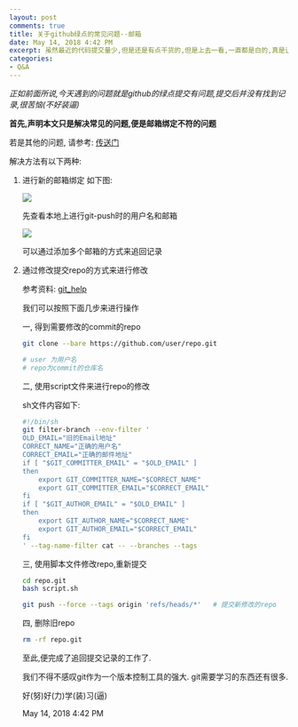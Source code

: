 ```yaml
---
layout: post
comments: true
title: 关于github绿点的常见问题--邮箱
date: May 14, 2018 4:42 PM
excerpt: 虽然最近的代码提交量少,但是还是有点干货的,但是上去一看,一直都是白的,真是让我好生苦恼,一番查询后找到了,解决方法,遂决定记录下来
categories:
- Q&A
---
```


*正如前面所说,今天遇到的问题就是github的绿点提交有问题,提交后并没有找到记录,很苦恼(不好装逼)*

**首先,声明本文只是解决常见的问题,便是邮箱绑定不符的问题**

若是其他的问题, 请参考: [传送门](https://help.github.com/articles/why-are-my-contributions-not-showing-up-on-my-profile/)

解决方法有以下两种:

1. 进行新的邮箱绑定 如下图:

	![](http://www.qiniu.evilcrow.site/QA_git_name_email.png)

	先查看本地上进行git-push时的用户名和邮箱

	![](http://www.qiniu.evilcrow.site/QA_git_email_addition.png)

	可以通过添加多个邮箱的方式来追回记录

2. 通过修改提交repo的方式来进行修改

	参考资料: [git_help](https://help.github.com/articles/changing-author-info/)

	我们可以按照下面几步来进行操作

	一, 得到需要修改的commit的repo

	```bash
	git clone --bare https://github.com/user/repo.git

	# user 为用户名
	# repo为commit的仓库名
	```

	二, 使用script文件来进行repo的修改

	sh文件内容如下:

	```bash
	#!/bin/sh
	git filter-branch --env-filter '
	OLD_EMAIL="旧的Email地址"
	CORRECT_NAME="正确的用户名"
	CORRECT_EMAIL="正确的邮件地址"
	if [ "$GIT_COMMITTER_EMAIL" = "$OLD_EMAIL" ]
	then
		export GIT_COMMITTER_NAME="$CORRECT_NAME"
		export GIT_COMMITTER_EMAIL="$CORRECT_EMAIL"
	fi
	if [ "$GIT_AUTHOR_EMAIL" = "$OLD_EMAIL" ]
	then
		export GIT_AUTHOR_NAME="$CORRECT_NAME"
		export GIT_AUTHOR_EMAIL="$CORRECT_EMAIL"
	fi
	' --tag-name-filter cat -- --branches --tags

	```

	三, 使用脚本文件修改repo,重新提交

	```bash
	cd repo.git
	bash script.sh

	git push --force --tags origin 'refs/heads/*'   # 提交新修改的repo
	```

	四, 删除旧repo

	```bash
	rm -rf repo.git
	```

	至此,便完成了追回提交记录的工作了.

	我们不得不感叹git作为一个版本控制工具的强大. git需要学习的东西还有很多.

	好(努)好(力)学(装)习(逼)

	May 14, 2018 4:42 PM
